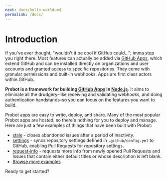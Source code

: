 ```yaml
---
next: docs/hello-world.md
permalink: /docs/
---
```


# Introduction

If you've ever thought, "wouldn't it be cool if GitHub could…"; imma stop you right there. Most features can actually be added via [GitHub Apps](https://developer.github.com/apps/), which extend GitHub and can be installed directly on organizations and user accounts and granted access to specific repositories. They come with granular permissions and built-in webhooks. Apps are first class actors within GitHub.

**Probot is a framework for building [GitHub Apps](http://developer.github.com/apps) in [Node.js](https://nodejs.org/)**. It aims to eliminate all the drudgery–like receiving and validating webhooks, and doing authentication handstands–so you can focus on the features you want to build.

Probot apps are easy to write, deploy, and share. Many of the most popular Probot apps are hosted, so there's nothing for you to deploy and manage. Here are just a few examples of things that have been built with Probot:

- [stale](/apps/stale/) - closes abandoned issues after a period of inactivity.
- [settings](/apps/settings/) - syncs repository settings defined in `.github/config.yml` to GitHub, enabling Pull Requests for repository settings.
- [request-info](/apps/request-info/) - requests more info from newly opened Pull Requests and Issues that contain either default titles or whose description is left blank.
- [Browse more examples](https://github.com/search?q=topic%3Aprobot-plugin&type=Repositories)

Ready to get started?
